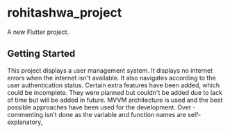 # rohitashwa_project

A new Flutter project.

## Getting Started

This project displays a user management system.
It displays no internet errors when the internet isn't available.
It also navigates according to the user authentication status.
Certain extra features have been added, which could be incomplete.
They were planned but couldn't be added due to lack of time but will be added in future.
MVVM architecture is used and the best possible approaches have been used for the development.
Over -commenting isn't done as the variable and function names are self-explanatory,